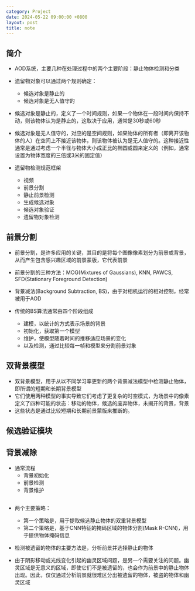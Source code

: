 ```yaml
---
category: Project
date: 2024-05-22 09:00:00 +0800
layout: post
title: note
---
```

## 简介

+ AOD系统，主要几种在处理过程中的两个主要阶段：静止物体检测和分类

+ 遗留物对象可以通过两个规则确定：
  + 候选对象是静止的
  + 候选对象是无人值守的

+ 候选对象是静止的，定义了一个时间规则，如果一个物体在一段时间内保持不动，则该物体认为是静止的，这取决于应用，通常是30秒或60秒  
+ 候选对象是无人值守的，对应的是空间规则，如果物体的所有者（即离开该物体的人）在空间上不接近该物体，则该物体被认为是无人值守的。这种接近性通常是通过考虑一个半径与物体大小成正比的椭圆或圆来定义的（例如，通常设置为物体宽度的三倍或3米的固定值）

+ 遗留物检测规范框架
  + 视频
  + 前景分割
  + 静止前景检测
  + 生成候选对象
  + 候选对象验证
  + 遗留物对象检测

## 前景分割

+ 前景分割，是许多应用的关键，其目的是将每个图像像素划分为前景或背景，从而产生包含感兴趣区域的前景蒙版，它代表前景
+ 前景分割的三种方法：MOG(Mixtures of Gaussians), KNN, PAWCS, SFD(Stationary Foreground Detection)

+ 背景减法(Background Subtraction, BS)，由于对相机运行的相对控制，经常被用于AOD
+ 传统的BS算法通常由四个阶段组成
  + 建模，以统计的方式表示场景的背景
  + 初始化，获取第一个模型
  + 维护，使模型随着时间的推移适应场景的变化
  + 以及检测，通过比较每一帧和模型来分割前景对象

## 双背景模型

+ 双背景模型，用于从以不同学习率更新的两个背景减法模型中检测静止物体，即所谓的短期和长期背景模型
+ 它们使用两种模型的事实导致它们考虑了更复杂的时空模式，为场景中的像素定义了四种可能的状态：移动的物体，候选的废弃物体，未揭开的背景，背景
+ 这些状态是通过比较短期和长期前景蒙版来推断的。

## 候选验证模块

## 背景减除

+ 通常流程
  + 背景初始化
  + 前景检测
  + 背景维护

##

+ 两个主要策略：
  + 第一个策略是，用于提取候选静止物体的双重背景模型
  + 第二个策略是，基于CNN特征的掩码区域的物体分割(Mask R-CNN)，用于提供物体掩码信息

+ 检测被遗留的物体的主要方法是，分析前景并选择静止的物体

+ 由于阴影移动或光线变化引起的幽灵区域问题，是另一个需要关注的问题。幽灵区域是无意义的区域，即使它们不是被遗留的，也会作为前景中的静止物体出现。因此，仅仅通过分析前景就很难区分出被遗留的物体，被盗的物体和幽灵区域